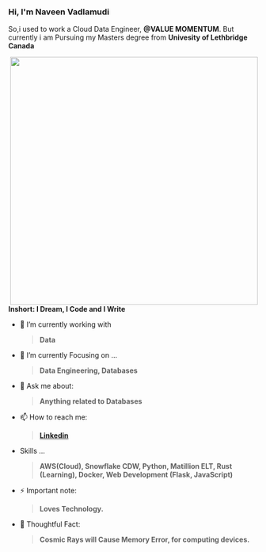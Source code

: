 
### Hi, I'm Naveen Vadlamudi 

So,i used to work a Cloud Data Engineer, **@VALUE MOMENTUM**. But currently i am Pursuing my Masters degree from **Univesity of Lethbridge Canada**

<!-- <img align="right" src="undraw_developer_activity_bv83.png" alt="developer-activity" width=500px /> -->
<!--<img align="right" src="undraw_server_push_vtms.png" alt="server-push-data" width=500px/> -->
<img align= "right" src="https://media.giphy.com/media/iIqmM5tTjmpOB9mpbn/giphy.gif" width="500px" />

**Inshort: I Dream, I Code and  I Write**

- 🔭 I’m currently working with 
     > **Data**  

- 🌱 I’m currently Focusing on ... 
     > **Data Engineering, Databases**

- 💬 Ask me about: 
  > **Anything related to Databases**
 
- 📫 How to reach me:
     >  **[Linkedin](https://www.linkedin.com/in/naveen-kumar-vadlamudi-7a823b172/)**

- Skills ...
     > **AWS(Cloud), Snowflake CDW, Python, Matillion ELT, Rust (Learning), Docker, Web Development (Flask, JavaScript)**

- ⚡ Important note: 
  > **Loves Technology.** 

- 🤔 Thoughtful Fact:
  > **Cosmic Rays will Cause Memory Error, for computing devices.**
  
 




